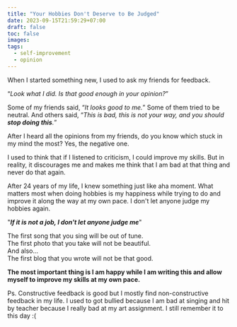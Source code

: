 ```yaml
---
title: "Your Hobbies Don't Deserve to Be Judged"
date: 2023-09-15T21:59:29+07:00
draft: false
toc: false
images:
tags: 
  - self-improvement
  - opinion
---
```


When I started something new, I used to ask my friends for feedback.

“*Look what I did. Is that good enough in your opinion?*”

Some of my friends said, “*It looks good to me.*” Some of them tried to be neutral. And others said, “*This is bad, this is not your way, and you should **stop doing this**.*”

After I heard all the opinions from my friends, do you know which stuck in my mind the most?
Yes, the negative one.

I used to think that if I listened to criticism, I could improve my skills.
But in reality, it discourages me and makes me think that I am bad at that thing and never do that again.

After 24 years of my life, I knew something just like aha moment. What matters most when doing hobbies is my happiness while trying to do and improve it along the way at my own pace.
I don't let anyone judge my hobbies again.

"***If it is not a job, I don't let anyone judge me***"

The first song that you sing will be out of tune.  
The first photo that you take will not be beautiful.  
And also...  
The first blog that you wrote will not be that good.  

**The most important thing is I am happy while I am writing this and allow myself to improve my skills at my own pace.**


Ps. Constructive feedback is good but I mostly find non-constructive feedback in my life. I used to got bullied because I am bad at singing and hit by teacher because I really bad at my art assignment. I still remember it to this day :(